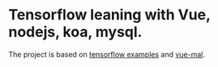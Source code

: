 # Tensorflow leaning with Vue, nodejs, koa, mysql.

The project is based on [tensorflow examples](https://github.com/qcgm1978/tfjs-examples) and [vue-mal](https://github.com/qcgm1978/vue-mall).

